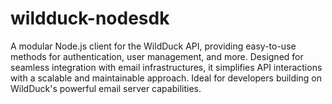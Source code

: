 # wildduck-nodesdk
 A modular Node.js client for the WildDuck API, providing easy-to-use methods for authentication, user management, and more. Designed for seamless integration with email infrastructures, it simplifies API interactions with a scalable and maintainable approach. Ideal for developers building on WildDuck's powerful email server capabilities.
